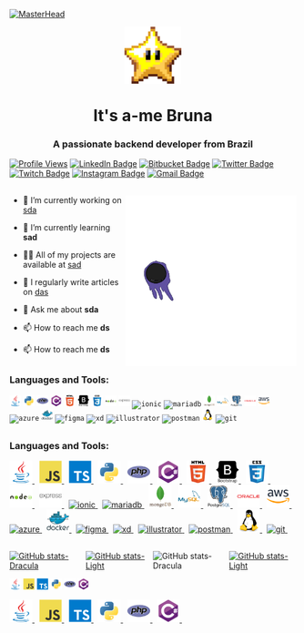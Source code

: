 [![MasterHead](https://i.imgur.com/v07PFOG.jpg)](https://i.imgur.com/v07PFOG.jpg)
<p align="center">
  <img width="100px" src="https://raw.githubusercontent.com/nyrvlivy/nyrvlivy/master/star.gif" align="center" alt="GitHub Readme Stats" />
  <h1 align="center">It's a-me Bruna</h1>
</p>
<h3 align="center">A passionate backend developer from Brazil</h3>


  [![Profile Views](https://komarev.com/ghpvc/?username=nyrvlivy&label=Profile%20views&color=0e75b6&style=for-the-badge)](https://komarev.com/ghpvc/?sername=nyrvlivy&label=Profile%20views&color=0e75b6&style=for-the-badge)
  [![LinkedIn Badge](https://img.shields.io/badge/-LinkedIn-%230077B5?style=for-the-badge&logo=linkedin&logoColor=white)](https://www.linkedin.com/in/brunamassi/)
  [![Bitbucket Badge](https://img.shields.io/badge/Bitbucket-%232580F7?style=for-the-badge&logo=bitbucket&logoColor=white)](https://bitbucket.org/nyrvlivy)
  [![Twitter Badge](https://img.shields.io/badge/Twitter-1DA1F2?style=for-the-badge&logo=twitter&logoColor=white)](https://twitter.com/nyrvlivy)
  [![Twitch Badge](https://img.shields.io/badge/Twitch-9146FF?style=for-the-badge&logo=twitch&logoColor=white)](https://www.twitch.tv/nyrvlivy)
  [![Instagram Badge](https://img.shields.io/badge/-Instagram-%23ED1A79?style=for-the-badge&logo=instagram&logoColor=white)](https://instagram.com/nyrvlivy)
  [![Gmail Badge](https://img.shields.io/badge/-Gmail-%23EA4335?style=for-the-badge&logo=gmail&logoColor=white)](mailto:lulii0258@gmail.com)
##

<img align="right" alt="Coding" width="300" src="https://raw.githubusercontent.com/nyrvlivy/nyrvlivy/master/5RTG.gif">

- 🔭 I’m currently working on [sda](sda)

- 🌱 I’m currently learning **sad**

- 👨‍💻 All of my projects are available at [sad](sad)

- 📝 I regularly write articles on [das](das)

- 💬 Ask me about **sda**

- 📫 How to reach me **ds**

- 📫 How to reach me **ds**

##

<h3 align="left">Languages and Tools:</h3>
<!-- Programming Languages -->
<p align="left">
    <code><img height="20" alt="java" src="https://raw.githubusercontent.com/devicons/devicon/master/icons/java/java-original.svg"></code>
    <code><img height="20" alt="python" src="https://raw.githubusercontent.com/devicons/devicon/master/icons/python/python-original.svg"></code>
    <code><img height="20" alt="php" src="https://raw.githubusercontent.com/devicons/devicon/master/icons/php/php-original.svg"></code>
    <code><img height="20" alt="csharp" src="https://raw.githubusercontent.com/devicons/devicon/master/icons/csharp/csharp-original.svg"></code>
    <code><img height="20" alt="html5" src="https://raw.githubusercontent.com/devicons/devicon/master/icons/html5/html5-original-wordmark.svg"></code>
    <code><img height="20" alt="bootstrap" src="https://raw.githubusercontent.com/devicons/devicon/master/icons/bootstrap/bootstrap-plain-wordmark.svg"></code>
    <code><img height="20" alt="css3" src="https://raw.githubusercontent.com/devicons/devicon/master/icons/css3/css3-original-wordmark.svg"></code>
    <code><img height="20" alt="nodejs" src="https://raw.githubusercontent.com/devicons/devicon/master/icons/nodejs/nodejs-original-wordmark.svg"></code>
    <code><img height="20" alt="express" src="https://raw.githubusercontent.com/devicons/devicon/master/icons/express/express-original-wordmark.svg"></code>
    <code><img height="20" alt="ionic" src="https://upload.wikimedia.org/wikipedia/commons/d/d1/Ionic_Logo.svg"></code>
    <code><img height="20" alt="mariadb" src="https://www.vectorlogo.zone/logos/mariadb/mariadb-icon.svg"></code>
    <code><img height="20" alt="mongodb" src="https://raw.githubusercontent.com/devicons/devicon/master/icons/mongodb/mongodb-original-wordmark.svg"></code>
    <code><img height="20" alt="mysql" src="https://raw.githubusercontent.com/devicons/devicon/master/icons/mysql/mysql-original-wordmark.svg"></code>
    <code><img height="20" alt="postgresql" src="https://raw.githubusercontent.com/devicons/devicon/master/icons/postgresql/postgresql-original-wordmark.svg"></code>
    <code><img height="20" alt="oracle" src="https://raw.githubusercontent.com/devicons/devicon/master/icons/oracle/oracle-original.svg"></code>
    <code><img height="20" alt="aws" src="https://raw.githubusercontent.com/devicons/devicon/master/icons/amazonwebservices/amazonwebservices-original-wordmark.svg"></code>
    <code><img height="20" alt="azure" src="https://www.vectorlogo.zone/logos/microsoft_azure/microsoft_azure-icon.svg"></code>
    <code><img height="20" alt="docker" src="https://raw.githubusercontent.com/devicons/devicon/master/icons/docker/docker-original-wordmark.svg"></code>
    <code><img height="20" alt="figma" src="https://www.vectorlogo.zone/logos/figma/figma-icon.svg"></code>
    <code><img height="20" alt="xd" src="https://cdn.worldvectorlogo.com/logos/adobe-xd.svg"></code>
    <code><img height="20" alt="illustrator" src="https://www.vectorlogo.zone/logos/adobe_illustrator/adobe_illustrator-icon.svg"></code>
    <code><img height="20" alt="postman" src="https://www.vectorlogo.zone/logos/getpostman/getpostman-icon.svg"></code>
    <code><img height="20" alt="linux" src="https://raw.githubusercontent.com/devicons/devicon/master/icons/linux/linux-original.svg"></code>
    <code><img height="20" alt="git" src="https://www.vectorlogo.zone/logos/git-scm/git-scm-icon.svg"></code>
</p>

##
<h3 align="left">Languages and Tools:</h3>
<!-- Programming Languages -->
<p align="left">
    <a href="https://www.java.com" target="_blank" rel="noreferrer">
        <img src="https://raw.githubusercontent.com/devicons/devicon/master/icons/java/java-original.svg" alt="java" width="40" height="40"/>
    </a>&nbsp
    <a href="https://developer.mozilla.org/en-US/docs/Web/JavaScript" target="_blank" rel="noreferrer">
        <img src="https://raw.githubusercontent.com/devicons/devicon/master/icons/javascript/javascript-original.svg" alt="javascript" width="40" height="40"/>
    </a>&nbsp
    <a href="https://www.typescriptlang.org/" target="_blank" rel="noreferrer">
        <img src="https://raw.githubusercontent.com/devicons/devicon/master/icons/typescript/typescript-original.svg" alt="typescript" width="40" height="40"/>
    </a>&nbsp
    <a href="https://www.python.org" target="_blank" rel="noreferrer">
        <img src="https://raw.githubusercontent.com/devicons/devicon/master/icons/python/python-original.svg" alt="python" width="40" height="40"/>
    </a>&nbsp
    <a href="https://www.php.net" target="_blank" rel="noreferrer">
        <img src="https://raw.githubusercontent.com/devicons/devicon/master/icons/php/php-original.svg" alt="php" width="40" height="40"/>
    </a>&nbsp
    <a href="https://www.w3schools.com/cs/" target="_blank" rel="noreferrer">
        <img src="https://raw.githubusercontent.com/devicons/devicon/master/icons/csharp/csharp-original.svg" alt="csharp" width="40" height="40"/>
    </a>&nbsp
<!-- Frontend Development -->
    <a href="https://developer.mozilla.org/en-US/docs/Web/HTML" target="_blank" rel="noreferrer">
        <img src="https://raw.githubusercontent.com/devicons/devicon/master/icons/html5/html5-original-wordmark.svg" alt="html5" width="40" height="40"/>
    </a>&nbsp
    <a href="https://getbootstrap.com" target="_blank" rel="noreferrer">
        <img src="https://raw.githubusercontent.com/devicons/devicon/master/icons/bootstrap/bootstrap-plain-wordmark.svg" alt="bootstrap" width="40" height="40"/>
    </a>&nbsp
    <a href="https://www.w3schools.com/css/" target="_blank" rel="noreferrer">
        <img src="https://raw.githubusercontent.com/devicons/devicon/master/icons/css3/css3-original-wordmark.svg" alt="css3" width="40" height="40"/>
    </a>&nbsp
<!-- Backend Development -->
    <a href="https://nodejs.org" target="_blank" rel="noreferrer">
        <img src="https://raw.githubusercontent.com/devicons/devicon/master/icons/nodejs/nodejs-original-wordmark.svg" alt="nodejs" width="40" height="40"/>
    </a>&nbsp
    <a href="https://expressjs.com" target="_blank" rel="noreferrer">
        <img src="https://raw.githubusercontent.com/devicons/devicon/master/icons/express/express-original-wordmark.svg" alt="express" width="40" height="40"/>
    </a>&nbsp
<!-- Mobile App Development -->
    <a href="https://ionicframework.com" target="_blank" rel="noreferrer">
        <img src="https://upload.wikimedia.org/wikipedia/commons/d/d1/Ionic_Logo.svg" alt="ionic" width="40" height="40"/>
    </a>&nbsp
<!-- Database -->
    <a href="https://mariadb.org/" target="_blank" rel="noreferrer">
        <img src="https://www.vectorlogo.zone/logos/mariadb/mariadb-icon.svg" alt="mariadb" width="40" height="40"/>
    </a>&nbsp
    <a href="https://www.mongodb.com/" target="_blank" rel="noreferrer">
        <img src="https://raw.githubusercontent.com/devicons/devicon/master/icons/mongodb/mongodb-original-wordmark.svg" alt="mongodb" width="40" height="40"/>
    </a>&nbsp
    <a href="https://www.mysql.com/" target="_blank" rel="noreferrer">
        <img src="https://raw.githubusercontent.com/devicons/devicon/master/icons/mysql/mysql-original-wordmark.svg" alt="mysql" width="40" height="40"/>
    </a>&nbsp
    <a href="https://www.postgresql.org" target="_blank" rel="noreferrer">
        <img src="https://raw.githubusercontent.com/devicons/devicon/master/icons/postgresql/postgresql-original-wordmark.svg" alt="postgresql" width="40" height="40"/>
    </a>&nbsp
    <a href="https://www.oracle.com/" target="_blank" rel="noreferrer">
        <img src="https://raw.githubusercontent.com/devicons/devicon/master/icons/oracle/oracle-original.svg" alt="oracle" width="40" height="40"/>
    </a>&nbsp
<!-- Devops -->
    <a href="https://aws.amazon.com" target="_blank" rel="noreferrer">
        <img src="https://raw.githubusercontent.com/devicons/devicon/master/icons/amazonwebservices/amazonwebservices-original-wordmark.svg" alt="aws" width="40" height="40"/>
    </a>&nbsp
    <a href="https://azure.microsoft.com/en-in/" target="_blank" rel="noreferrer">
        <img src="https://www.vectorlogo.zone/logos/microsoft_azure/microsoft_azure-icon.svg" alt="azure" width="40" height="40"/>
    </a>&nbsp
    <a href="https://www.docker.com/" target="_blank" rel="noreferrer">
        <img src="https://raw.githubusercontent.com/devicons/devicon/master/icons/docker/docker-original-wordmark.svg" alt="docker" width="40" height="40"/>
    </a>&nbsp
<!-- Software -->
    <a href="https://www.figma.com/" target="_blank" rel="noreferrer">
        <img src="https://www.vectorlogo.zone/logos/figma/figma-icon.svg" alt="figma" width="40" height="40"/>
    </a>&nbsp
    <a href="https://www.adobe.com/products/xd.html" target="_blank" rel="noreferrer">
        <img src="https://cdn.worldvectorlogo.com/logos/adobe-xd.svg" alt="xd" width="40" height="40"/>
    </a>&nbsp
    <a href="https://www.adobe.com/in/products/illustrator.html" target="_blank" rel="noreferrer">
        <img src="https://www.vectorlogo.zone/logos/adobe_illustrator/adobe_illustrator-icon.svg" alt="illustrator" width="40" height="40"/>
    </a>&nbsp
    <a href="https://postman.com" target="_blank" rel="noreferrer">
        <img src="https://www.vectorlogo.zone/logos/getpostman/getpostman-icon.svg" alt="postman" width="40" height="40"/>
    </a>&nbsp
<!-- Sistema -->
    <a href="https://www.linux.org/" target="_blank" rel="noreferrer">
        <img src="https://raw.githubusercontent.com/devicons/devicon/master/icons/linux/linux-original.svg" alt="linux" width="40" height="40"/>
    </a>&nbsp
    <a href="https://git-scm.com/" target="_blank" rel="noreferrer">
        <img src="https://www.vectorlogo.zone/logos/git-scm/git-scm-icon.svg" alt="git" width="40" height="40"/>
    </a>&nbsp
</p>

##

<div style="display: flex; justify-content: space-between;">
  <a href="https://github.com/nyrvlivy/github-readme-stats#gh-dark-mode-only">
    <img src="https://github-readme-stats.vercel.app/api?username=nyrvlivy&show_icons=true&theme=dracula#gh-dark-mode-only" alt="GitHub stats-Dracula" />
  </a>
  <a href="https://github.com/nyrvlivy/github-readme-stats#gh-light-mode-only">
    <img src="https://github-readme-stats.vercel.app/api?username=nyrvlivy&show_icons=true&theme=default#gh-light-mode-only" alt="GitHub stats-Light" />
  </a
  <a href="https://github.com/nyrvlivy/github-readme-stats#gh-dark-mode-only">
    <img src="https://github-readme-stats.vercel.app/api/top-langs?username=nyrvlivy&show_icons=true&theme=dracula&layout=compact#gh-dark-mode-only" alt="GitHub stats-Dracula" />
  </a>
  <a href="https://github.com/nyrvlivy/github-readme-stats#gh-light-mode-only">
    <img src="https://github-readme-stats.vercel.app/api/top-langs?username=nyrvlivy&show_icons=true&theme=default&layout=compact#gh-light-mode-only" alt="GitHub stats-Light" />
  </a>
</div>

<code><img height="20" alt="java" src="https://raw.githubusercontent.com/devicons/devicon/master/icons/java/java-original.svg"></code>
<code><img height="20" alt="javascript" src="https://raw.githubusercontent.com/devicons/devicon/master/icons/javascript/javascript-original.svg"></code>
<code><img height="20" alt="typescript" src="https://raw.githubusercontent.com/devicons/devicon/master/icons/typescript/typescript-original.svg"></code>
<code><img height="20" alt="python" src="https://raw.githubusercontent.com/devicons/devicon/master/icons/python/python-original.svg"></code>
<code><img height="20" alt="php" src="https://raw.githubusercontent.com/devicons/devicon/master/icons/php/php-original.svg"></code>
<code><img height="20" alt="csharp" src="https://raw.githubusercontent.com/devicons/devicon/master/icons/csharp/csharp-original.svg"></code>

<p align="left">
    <a href="https://www.java.com" target="_blank" rel="noreferrer">
        <img src="https://raw.githubusercontent.com/devicons/devicon/master/icons/java/java-original.svg" alt="java" width="40" height="40"/>
    </a>&nbsp;
    <a href="https://developer.mozilla.org/en-US/docs/Web/JavaScript" target="_blank" rel="noreferrer">
        <img src="https://raw.githubusercontent.com/devicons/devicon/master/icons/javascript/javascript-original.svg" alt="javascript" width="40" height="40"/>
    </a>&nbsp;
    <a href="https://www.typescriptlang.org/" target="_blank" rel="noreferrer">
        <img src="https://raw.githubusercontent.com/devicons/devicon/master/icons/typescript/typescript-original.svg" alt="typescript" width="40" height="40"/>
    </a>&nbsp;
    <a href="https://www.python.org" target="_blank" rel="noreferrer">
        <img src="https://raw.githubusercontent.com/devicons/devicon/master/icons/python/python-original.svg" alt="python" width="40" height="40"/>
    </a>&nbsp;
    <a href="https://www.php.net" target="_blank" rel="noreferrer">
        <img src="https://raw.githubusercontent.com/devicons/devicon/master/icons/php/php-original.svg" alt="php" width="40" height="40"/>
    </a>&nbsp;
    <a href="https://www.w3schools.com/cs/" target="_blank" rel="noreferrer">
        <img src="https://raw.githubusercontent.com/devicons/devicon/master/icons/csharp/csharp-original.svg" alt="csharp" width="40" height="40"/>
    </a>&nbsp;
</p>



